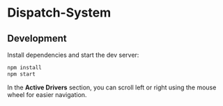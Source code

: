 # Dispatch-System

## Development

Install dependencies and start the dev server:

```bash
npm install
npm start
```

In the **Active Drivers** section, you can scroll left or right using the mouse
wheel for easier navigation.
